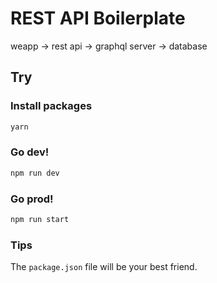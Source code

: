 # REST API Boilerplate

weapp -> rest api -> graphql server -> database

## Try

### Install packages

```bash
yarn
```

### Go dev!

```bash
npm run dev
```

### Go prod!

```bash
npm run start
```

### Tips

The `package.json` file will be your best friend.
